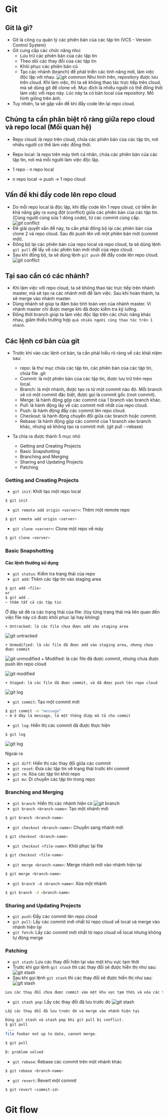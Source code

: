 # Git
## Git là gì?
- Git là công cụ quản lý các phiên bản của các tập tin (VCS - Version Control System) 
- Git cung cấp các chức năng như:
    + Lưu trữ các phiên bản của các tập tin
    + Theo dõi các thay đổi của các tập tin
    + Khôi phục các phiên bản cũ
    + Tạo các nhánh (branch) để phát triển các tính năng mới, làm việc độc lập với nhau.
![git common](screenshots/git-common.jpg)
Như hình trên, repository được lưu trên cloud.
Khi làm việc, thì ta sẽ không thao tác trực tiếp trên cloud, mà sẽ dùng git để clone về. Mục đích là nhiều người có thể đồng thời làm việc với repo này.
Lúc này ta có bản local của repository. Mô hình giống trên ảnh.
- Tuy nhiên, ta sẽ gặp vấn đề khi đẩy code lên lại repo cloud.
## Chúng ta cần phân biệt rõ ràng giữa repo cloud và repo local (Mối quan hệ)
- Repo cloud: là repo trên cloud, chứa các phiên bản của các tập tin, nơi nhiều người có thể làm việc đồng thời.
- Repo local: là repo trên máy tính cá nhân, chứa các phiên bản của các tập tin, nơi mà mỗi người làm việc độc lập.

- 1 repo - n repo local
- n repo local -> push -> 1 repo cloud

## Vấn đề khi đẩy code lên repo cloud
- Do mỗi repo local là độc lập, khi đẩy code lên 1 repo cloud, có tiềm ẩn khả năng gây ra xung đột (conflict) giữa các phiên bản của các tập tin. (Cùng người cùng sửa 1 dòng code), từ các commit cùng cấp.
![git conflict](screenshots/git-conflict.jpg)
- Để giải quyết vấn đề này, ta cần phải đồng bộ lại các phiên bản của clone 2 và repo cloud. Sau đó push lên với một phiên bản mới (commit mới).
- Đồng bộ lại các phiên bản của repo local và repo cloud, ta sẽ dùng lệnh `git pull` để lấy về các phiên bản mới nhất của repo cloud.
- Sau khi đồng bộ, ta sẽ dùng lệnh `git push` để đẩy code lên repo cloud.
![git conflict](screenshots/git-conflict-solve.jpg)
## Tại sao cần có các nhánh?
- Khi làm việc với repo cloud, ta sẽ không thao tác trực tiếp trên nhánh master, mà sẽ tạo ra các nhánh mới để làm việc. Sau khi hoàn thành, ta sẽ merge vào nhánh master.
- Dùng nhánh sẽ giúp ta đảm bảo tính toàn vẹn của nhánh master. Vì nhánh master chỉ được merge khi đã được kiểm tra kỹ lưỡng.
- Đồng thời branch giúp ta làm việc độc lập trên các chức năng khác nhau, giảm thiểu trường hợp `quá nhiều người cùng thao tác trên 1 nhánh`.

## Các lệnh cơ bản của git
- Trước khi vào các lệnh cơ bản, ta cần phải hiểu rõ ràng về các khái niệm sau:
    + repo: là thư mục chứa các tập tin, các phiên bản của các tập tin, chứa file .git
    + Commit: là một phiên bản của các tập tin, được lưu trữ trên repo local.
    + Branch: là một nhánh, được tạo ra từ một commit nào đó. Mỗi branch sẽ có một commit đặc biệt, được gọi là commit gốc (root commit).
    + Merge: là hành động gộp các commit của 1 branch vào branch khác.
    + Pull: là hành động lấy về các commit mới nhất của repo cloud.
    + Push: là hành động đẩy các commit lên repo cloud.
    + Checkout: là hành động chuyển đổi giữa các branch hoặc commit.
    + Rebase: là hành động gộp các commit của 1 branch vào branch khác, nhưng sẽ không tạo ra commit mới. (git pull --rebase)

- Ta chia ra được thành 5 mục nhỏ
    + Getting and Creating Projects
    + Basic Snapshotting
    + Branching and Merging
    + Sharing and Updating Projects
    + Patching
### Getting and Creating Projects
- `git init`: Khởi tạo một repo local
```bash
$ git init
```
- `git remote add origin <server>`: Thêm một remote repo
```bash
$ git remote add origin <server>
```
- `git clone <server>`: Clone một repo về máy
```bash
$ git clone <server>
```

### Basic Snapshotting
#### Các lệnh thưởng sử dụng
- `git status`: Kiểm tra trạng thái của repo
- `git add`: Thêm các tập tin vào staging area
```bash
$ git add <file>
or
$ git add .
~ thêm tất cả các tập tin
```
Ở đây sẽ đẻ ra các trạng thái của file:  (tùy từng trạng thái mà liên quan đến việc file này có được khôi phục lại hay không)

    + Untracked: là các file chưa được add vào staging area

![git untracked](screenshots/git-untracked.PNG)

    + Unmodified: là các file đã được add vào staging area, nhưng chưa được commit

![git unmodified](screenshots/git-unmodified.PNG)
    + Modified: là các file đã được commit, nhưng chưa được push lên repo cloud

![git modified](screenshots/git-modified.PNG)

    + Staged: là các file đã được commit, và đã được push lên repo cloud

![git log](screenshots/git-stage.webp)

- `git commit`: Tạo một commit mới
```bash
$ git commit -m "message"
~ m ở đây là message, là một thông điệp mô tả cho commit
```
- `git log`: Hiển thị các commit đã được thực hiện
```bash
$ git log
```
![git log](screenshots/git-log.PNG)

Ngoài ra 
- `git diff`: Hiển thị các thay đổi giữa các commit
- `git reset`: Đưa các tập tin về trạng thái trước khi commit
- `git rm`: Xóa các tập tin khỏi repo
- `git mv`: Di chuyển các tập tin trong repo

### Branching and Merging
- `git branch`: Hiển thị các nhánh hiện có
![git branch](screenshots/git-branch.PNG)
- `git branch <branch-name>`: Tạo một nhánh mới
```bash
$ git branch <branch-name>
```
- `git checkout <branch-name>`: Chuyển sang nhánh mới
```bash
$ git checkout <branch-name>
```
- `git checkout <file-name>`: Khôi phục lại file
```bash
$ git checkout <file-name>
```
- `git merge <branch-name>`: Merge nhánh mới vào nhánh hiện tại
```bash
$ git merge <branch-name>
```
- `git branch -d <branch-name>`: Xóa một nhánh
```bash
$ git branch -d <branch-name>
```

### Sharing and Updating Projects
- `git push`: Đẩy các commit lên repo cloud
- `git pull`: Lấy các commit mới nhất từ repo cloud về local và merge vào nhánh hiện tại
- `git fetch`: Lấy các commit mới nhất từ repo cloud về local nhưng không tự động merge

### Patching
- `git stash`: Lưu các thay đổi hiện tại vào một khu vực tạm thời
- Trước khi gọi lệnh `git stash` thì các thay đổi sẽ được hiển thị như sau:
![git stash](screenshots/git-stash.PNG)
- Sau khi gọi lệnh `git stash` thì các thay đổi sẽ được hiển thị như sau:
![git stash](screenshots/git-stash-2.PNG)
```bash
Lưu các thay đổi chưa được commit vào một khu vực tạm thời và xóa các thay đổi đó khỏi staging area
```
- `git stash pop`: Lấy các thay đổi đã lưu trước đó
![git stash](screenshots/git-stash-3.PNG)

```bash
Lấy các thay đổi đã lưu trước đó và merge vào nhánh hiện tại

Dùng git stash và stash pop khi git pull bị conflict.
$ git pull
 ...
file foobar not up to date, cannot merge.

$ git pull

D: problem solved
```
- `git rebase`: Rebase các commit trên một nhánh khác
```bash
$ git rebase <branch-name>
```
- `git revert`: Revert một commit
```bash
$ git revert <commit-id>
```
# Git flow